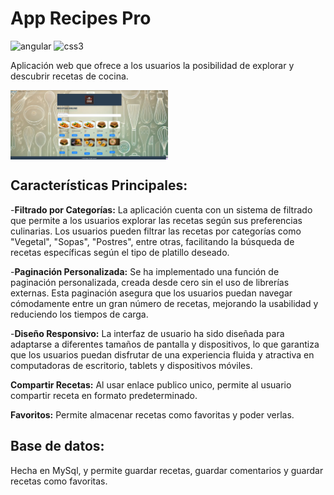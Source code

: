 # **App Recipes Pro**  
![angular](https://img.shields.io/badge/Angular-DD0031?style=for-the-badge&logo=angular&logoColor=white)
![css3](https://img.shields.io/badge/CSS3-1572B6?style=for-the-badge&logo=css3&logoColor=white)

Aplicación web que ofrece a los usuarios la posibilidad de explorar y descubrir  recetas de cocina.
<br>
<div style="display: flex; align-items: start; gap:10px">
<img src="./src/assets/img/app-web2.png" alt="Página de incio de sesión en " width="50%" height="auto"> 
</div>

## Características Principales:
-**Filtrado por Categorías:** La aplicación cuenta con un sistema de filtrado que permite a los usuarios explorar las recetas según sus preferencias culinarias. Los usuarios pueden filtrar las recetas por categorías como "Vegetal", "Sopas", "Postres", entre otras, facilitando la búsqueda de recetas específicas según el tipo de platillo deseado.

-**Paginación Personalizada:** Se ha implementado una función de paginación personalizada, creada desde cero sin el uso de librerías externas. Esta paginación asegura que los usuarios puedan navegar cómodamente entre un gran número de recetas, mejorando la usabilidad y reduciendo los tiempos de carga.

-**Diseño Responsivo:** La interfaz de usuario ha sido diseñada para adaptarse a diferentes tamaños de pantalla y dispositivos, lo que garantiza que los usuarios puedan disfrutar de una experiencia fluida y atractiva en computadoras de escritorio, tablets y dispositivos móviles.

**Compartir Recetas:** Al usar enlace publico unico, permite al usuario compartir receta en formato predeterminado.

**Favoritos:** Permite almacenar recetas como favoritas y poder verlas.

## Base de datos:
Hecha en MySql, y permite guardar recetas, guardar comentarios y guardar recetas como favoritas.



